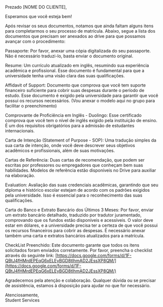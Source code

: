Prezado [NOME DO CLIENTE],

Esperamos que você esteja bem!

Após revisar os seus documentos, notamos que ainda faltam alguns itens para completarmos o seu processo de matrícula. Abaixo, segue a lista dos documentos que precisam ser anexados ao drive para que possamos avançar com o procedimento:

Passaporte: Por favor, anexar uma cópia digitalizada do seu passaporte. Não é necessário traduzi-lo, basta enviar o documento original.

Resume: Um currículo atualizado em inglês, resumindo sua experiência acadêmica e profissional. Esse documento é fundamental para que a universidade tenha uma visão clara das suas qualificações.

Affidavit of Support: Documento que comprova que você tem suporte financeiro suficiente para cobrir suas despesas durante o período de estudo. Esse documento é exigido pela universidade para garantir que você possui os recursos necessários. (Vou anexar o modelo aqui no grupo para facilitar o preenchimento)

Comprovante de Proficiência em Inglês - Duolingo: Esse certificado comprova que você tem o nível de inglês exigido pela instituição de ensino. É um dos requisitos obrigatórios para a admissão de estudantes internacionais.

Carta de Intenção (Statement of Purpose - SOP): Uma tradução simples da sua carta de intenção, onde você deve descrever seus objetivos acadêmicos e profissionais, além de suas motivações.

Cartas de Referência: Duas cartas de recomendação, que podem ser escritas por professores ou empregadores que conheçam bem suas habilidades. Modelos de referência estão disponíveis no Drive para auxiliar na elaboração.

Evaluation: Avaliação das suas credenciais acadêmicas, garantindo que seu diploma e histórico escolar estejam de acordo com os padrões exigidos pela universidade. Isso é essencial para o reconhecimento das suas qualificações.

Carta do Banco e Extrato Bancário dos Últimos 3 Meses: Por favor, enviar um extrato bancário detalhado, traduzido por tradutor juramentado, comprovando que os fundos estão disponíveis e acessíveis. O valor deve estar em dólares, e a universidade precisa ter a certeza de que você possui os recursos financeiros para cobrir as despesas. É necessário anexar também uma carta e extratos bancários atualizados para a matrícula.

CheckList Preenchido: Este documento garante que todos os itens solicitados foram enviados corretamente. Por favor, preencha o checklist através do seguinte link: [https://docs.google.com/forms/d/1F-QBtJ4fHMrdEPEqG6xELEyBGD8tlhmAD2JEssXP8QM/](https://docs.google.com/forms/d/1F-QBtJ4fHMrdEPEqG6xELEyBGD8tlhmAD2JEssXP8QM/)

Agradecemos pela atenção e colaboração. Qualquer dúvida ou se precisar de assistência, estamos à disposição para ajudar no que for necessário.

Atenciosamente,  
Student Services